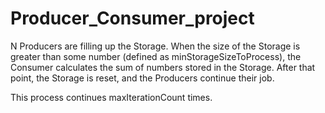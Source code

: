 # Producer_Consumer_project

N Producers are filling up the Storage. When the size of the Storage is greater than some number (defined as minStorageSizeToProcess), the Consumer calculates the sum of numbers stored in the Storage. After that point, the Storage is reset, and the Producers continue their job.

This process continues maxIterationCount times.

